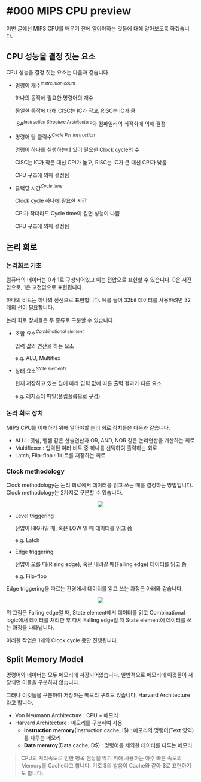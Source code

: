 # #000 MIPS CPU preview

이번 글에선 MIPS CPU를 배우기 전에 알아야하는 것들에 대해 알아보도록 하겠습니다.

## CPU 성능을 결정 짓는 요소

CPU 성능을 결정 짓는 요소는 다음과 같습니다.

- 명령어 개수$^{Instrcution\ count}$
    
    하나의 동작에 필요한 명령어의 개수
    
    동일한 동작에 대해 CISC는 IC가 작고, RISC는 IC가 큼
    
    ISA$^{Instruction\ Structure\ Architecture}$와 컴파일러의 최적화에 의해 결정
    
- 명령어 당 클럭수$^{Cycle\ Per\ Instruction}$
    
    명령어 하나를 실행하는데 있어 필요한 Clock cycle의 수
    
    CISC는 IC가 작은 대신 CPI가 높고, RISC는 IC가 큰 대신 CPI가 낮음
    
    CPU 구조에 의해 결정됨
    
- 클럭당 시간$^{Cycle\ time}$
    
    Clock cycle 하나에 필요한 시간
    
    CPI가 작더라도 Cycle time이 길면 성능이 나쁨
    
    CPU 구조에 의해 결정됨
    

## 논리 회로

### 논리회로 기초

컴퓨터의 데이터는 0과 1로 구성되어있고 이는 전압으로 표현할 수 있습니다. 0은 저전압으로, 1은 고전압으로 표현됩니다. 

하나의 비트는 하나의 전선으로 표현합니다. 예를 들어 32bit 데이터를 사용하려면 32개의 선이 필요합니다.

논리 회로 장치들은 두 종류로 구분할 수 있습니다.

- 조합 요소$^{Combinational\ element}$
    
    입력 값의 연산을 하는 요소
    
    e.g. ALU, Multiflex
    
- 상태 요소$^{State\ elements}$
    
    현재 저장하고 있는 값에 따라 입력 값에 따른 출력 결과가 다른 요소
    
    e.g. 레지스터 파일(플립플롭으로 구성)
    

### 논리 회로 장치

MIPS CPU를 이해하기 위해 알아야할 논리 회로 장치들은 다음과 같습니다.

- ALU : 덧셈, 뺄셈 같은 산술연산과 OR, AND, NOR 같은 논리연산을 계산하는 회로
- Multiflexer : 입력된 여러 비트 중 하나를 선택하여 출력하는 회로
- Latch, Flip-flop : 1비트를 저장하는 회로

### Clock methodology

Clock methodology는 논리 회로에서 데이터를 읽고 쓰는 때를 결정하는 방법입니다. Clock methodology는 2가지로 구분할 수 있습니다.

<p align="center"><img src="../../images/컴퓨터구조/%23000%20MIPS%20CPU%20preview/Untitled.png"></p>

- Level triggering
    
    전압이 HIGH일 때, 혹은 LOW 일 때 데이터를 읽고 씀
    
    e.g. Latch
    
- Edge triggering
    
    전압이 오를 때(Rising edge), 혹은 내려갈 때(Falling edge) 데이터를 읽고 씀
    
    e.g. Filp-flop
    

Edge triggering을 따르는 환경에서 데이터를 읽고 쓰는 과정은 아래와 같습니다.

<p align="center"><img src="../../images/컴퓨터구조/%23000%20MIPS%20CPU%20preview/Untitled%201.png"></p>

위 그림은 Falling edge일 때, State element에서 데이터를 읽고 Combinational logic에서 데이터를 처리한 후 다시 Falling edge일 때 State element에 데이터를 쓰는 과정을 나타냅니다.

이러한 작업은 1개의 Clock cycle 동안 진행됩니다.

## Split Memory Model

명령어와 데이터는 모두 메모리에 저장되어있습니다. 일반적으로 메모리에 이것들이 저장되면 이들을 구분하지 않습니다. 

그러나 이것들을 구분하여 저장하는 메모리 구조도 있습니다. Harvard Architecture라고 합니다.

- Von Neumann Architecture : CPU + 메모리
- Harvard Architecture : 메모리를 구분하여 사용
    - **Instruction memory**(Instruction cache, I$) : 메모리의 명령어(Text 영역)를 다루는 메모리
    - **Data memroy**(Data cache, D$) : 명령어를 제외한 데이터를 다루는 메모리

> CPU의 처리속도로 인한 병목 현상을 막기 위해 사용하는 아주 빠른 속도의 Memory를 Cache라고 합니다. 기호 $의 발음이 Cache와 같아 $로 표현하기도 합니다.
>
